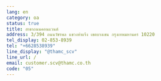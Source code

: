 ```yaml
---
lang: en
category: oa
status: true
title: สาขาถนนคอนแวนต์
address: 3/394 ถนนวัชรพล แขวงท่าแร้ง เขตบางเขน กรุงเทพมหานคร 10220
tel_display: 02-853-8939
tel: "+6628538939"
line_display: "@thamc_scv"
line_url: /
email: customer.scv@thamc.co.th
code: "05"
---
```

